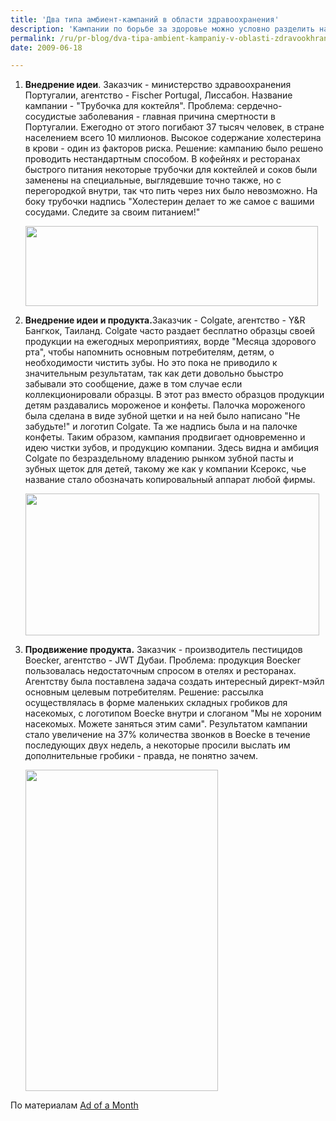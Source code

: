 ```yaml
---
title: 'Два типа амбиент-кампаний в области здравоохранения'
description: 'Кампании по борьбе за здоровье можно условно разделить на два типа. Одни продвигают определенный продукт, вторые продвигают идею отвтетсвенности за свое здоровье и своевременных обследований, соблюдения правил гигиены. Сегодня - о трех кампаниях, упомянутых на сайте <a href="https://adofdamonth.com">Ad of a Month</a>. Одна посвящена внедрению идеи ответственности за свое здоровье, вторая - смешанная, и третья - исключительно внедрение определенного продукта.'
permalink: /ru/pr-blog/dva-tipa-ambient-kampaniy-v-oblasti-zdravookhraneniya
date: 2009-06-18

---
```


<ol><li><strong>Внедрение идеи</strong>. Заказчик - министерство здравоохранения Португалии, агентство - Fischer Portugal, Лиссабон. Название кампании - "Трубочка для коктейля". Проблема: сердечно-сосудистые заболевания - главная причина смертности в Португалии. Ежегодно от этого погибают 37 тысяч человек, в стране населением всего 10 миллионов. Высокое содержание холестерина в крови - один из факторов риска. Решение: кампанию было решено проводить нестандартным способом. В кофейнях и ресторанах быстрого питания некоторые трубочки для коктейлей и соков были заменены на специальные, выглядевшие точно также, но с перегородкой внутри, так что пить через них было невозможно. На боку трубочки надпись "Холестерин делает то же самое с вашими сосудами. Следите за своим питанием!"

<img src="{{ site.assets }}/upload/original_strawguerillaaction.jpg" alt="" class="post__img" width="468" height="128"></li>
<li><strong>Внедрение идеи и продукта.</strong>Заказчик - Colgate, агентство - Y&R Бангкок, Таиланд. Colgate часто раздает бесплатно образцы своей продукции на ежегодных мероприятиях, ворде "Месяца здорового рта", чтобы напомнить основным потребителям, детям, о необходимости чистить зубы. Но это пока не приводило к значительным результатам, так как дети довольно бьыстро забывали это сообщение, даже в том случае если коллекционировали образцы. В этот раз вместо образцов продукции детям раздавались мороженое и конфеты. Палочка мороженого была сделана в виде зубной щетки и на ней было написано "Не забудьте!" и логотип Colgate. Та же надпись была и на палочке конфеты. Таким образом, кампания продвигает одновременно и идею чистки зубов, и продукцию компании. Здесь видна и амбиция Colgate по безраздельному владению рынком зубной пасты и зубных щеток для детей, такому же как у компании Ксерокс, чье название стало обозначать копировальный аппарат любой фирмы.

<img src="{{ site.assets }}/upload/original_colgate.jpg" alt="" class="post__img" width="470" height="227"></li>
<li><strong>Продвижение продукта.</strong> Заказчик - производитель пестицидов Boecker, агентство - JWT Дубаи. Проблема: продукция Boecker пользовалась недостаточным спросом в отелях и ресторанах. Агентству была поставлена задача создать интересный директ-мэйл основным целевым потребителям. Решение: рассылка осуществлялась в форме маленьких складных гробиков для насекомых, с логотипом Boecke внутри и слоганом "Мы не хороним насекомых. Можете заняться этим сами". Результатом кампании стало увеличение на 37% количества звонков в Boecke в течение последующих двух недель, а некоторые просили выслать им дополнительные гробики - правда, не понятно зачем.

<img src="{{ site.assets }}/upload/original_the_burial_of_pests.jpg" alt="" class="post__img" width="308" height="514"></li></ol>

По материалам <a href="https://adofdamonth.com">Ad of a Month</a>

